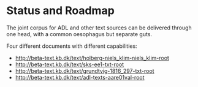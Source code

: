 # Status and Roadmap

The joint corpus for ADL and other text sources can be delivered
through one head, with a common oesophagus but separate guts.

Four different documents with different capabilities:

* http://beta-text.kb.dk/text/holberg-niels_klim-niels_klim-root
* http://beta-text.kb.dk/text/sks-ee1-txt-root
* http://beta-text.kb.dk/text/grundtvig-1816_297-txt-root
* http://beta-text.kb.dk/text/adl-texts-aare01val-root

